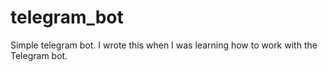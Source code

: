 # telegram_bot
Simple telegram bot. I wrote this when I was learning how to work with the Telegram bot.
